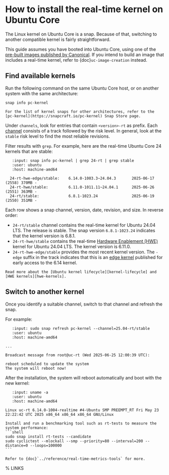 # How to install the real-time kernel on Ubuntu Core

The Linux kernel on Ubuntu Core is a snap. Because of that, switching to another compatible kernel is fairly straightforward.

This guide assumes you have booted into Ubuntu Core, using one of the [pre-built images published by Canonical][pre-built-uc].
If you intend to build an image that includes a real-time kernel, refer to {doc}`uc-image-creation` instead.

## Find available kernels

Run the following command on the same Ubuntu Core host, or on another system with the same architecture:
```shell
snap info pc-kernel
```

```{tip}
For the list of kernel snaps for other architectures, refer to the [pc-kernel](https://snapcraft.io/pc-kernel) Snap Store page.
```

Under `channels`, look for entries that contain `<version>-rt` as prefix. 
Each [channel][channels] consists of a track followed by the risk level.
In general, look at the `stable` risk level to find the most reliable revisions.

Filter results with `grep`. For example, here are the real-time Ubuntu Core 24 kernels that are stable:
```{terminal}
   :input: snap info pc-kernel | grep 24-rt | grep stable
   :user: ubuntu
   :host: machine-amd64

  24-rt-hwe-edge/stable:    6.14.0-1003.3~24.04.3       2025-06-17 (2558) 370MB -
  24-rt-hwe/stable:         6.11.0-1011.11~24.04.1      2025-06-26 (2551) 363MB -
  24-rt/stable:             6.8.1-1023.24               2025-06-19 (2550) 351MB -
```

Each row shows a snap channel, version, date, revision, and size. In reverse order:
* `24-rt/stable` channel contains the real-time kernel for Ubuntu 24.04 LTS. The release is stable. The snap version `6.8.1-1023.24` indicates that the kernel version is 6.8.1.
* `24-rt-hwe/stable` contains the real-time [Hardware Enablement (HWE)][HWE] kernel for Ubuntu 24.04 LTS. The kernel version is 6.11.0.
* `24-rt-hwe-edge/stable` provides the most recent kernel version. The `-edge` suffix in the track indicates that this is an [edge kernel][edge-kernel] published for early access to the 6.14 kernel.

```{seealso}
Read more about the [Ubuntu kernel lifecycle][kernel-lifecycle] and [HWE kernels][hwe-kernels].
```

## Switch to another kernel

Once you identify a suitable channel, switch to that channel and refresh the snap.

For example:
```{terminal}
   :input: sudo snap refresh pc-kernel --channel=25.04-rt/stable
   :user: ubuntu
   :host: machine-amd64

...

Broadcast message from root@uc-rt (Wed 2025-06-25 12:00:39 UTC):

reboot scheduled to update the system
The system will reboot now!

```

After the installation, the system will reboot automatically and boot with the new kernel:
```{terminal}
   :input: uname -a
   :user: ubuntu
   :host: machine-amd64

Linux uc-rt 6.14.0-1004-realtime #4-Ubuntu SMP PREEMPT_RT Fri May 23 22:22:42 UTC 2025 x86_64 x86_64 x86_64 GNU/Linux
```

````{tip}
Install and run a benchmarking tool such as rt-tests to measure the system performance:
```shell
sudo snap install rt-tests --candidate
sudo cyclictest --mlockall --smp --priority=80 --interval=200 --distance=0 --loops=100000
```

Refer to {doc}`../reference/real-time-metrics-tools` for more.
````

% LINKS

[pre-built-uc]: https://documentation.ubuntu.com/core/tutorials/try-pre-built-images/index.html
[channels]: https://snapcraft.io/docs/channels
[kernel-lifecycle]: https://ubuntu.com/kernel/lifecycle
[hwe-kernels]: https://canonical-kernel-docs.readthedocs-hosted.com/latest/reference/hwe-kernels/
[edge-kernel]: https://canonical-kernel-docs.readthedocs-hosted.com/latest/reference/glossary/#term-edge-kernel
[HWE]: https://canonical-kernel-docs.readthedocs-hosted.com/latest/reference/glossary/#term-HWE
